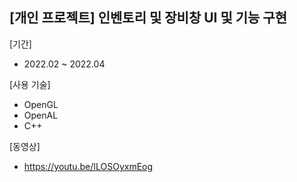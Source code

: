 ## [개인 프로젝트] 인벤토리 및 장비창 UI 및 기능 구현

[기간]
- 2022.02 ~ 2022.04

[사용 기술]
- OpenGL
- OpenAL
- C++

[동영상]
- https://youtu.be/ILOSOyxmEog
